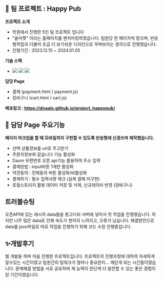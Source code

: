 ## 🍺 팀 프로젝트 : Happy Pub 
**프로젝트 소개**
  <ul>
    <li>학원에서 진행한 5인 팀 프로젝트 입니다</li>
    <li>"술마켓" 이라는 홈페이지를 벤치마킹하였습니다. 팀원당 한 페이지씩 맡으며, 반응형작업과 더불어 조금 더 보기쉬운 디자인으로 꾸며보자는 생각으로 진행했습니다. </li>
    <li>진행기간 : 2023.12.15 ~ 2024.01.05</li>    
  </ul>
  
**기술 스택**
  <ul>
    <li>
      <img src="https://img.shields.io/badge/HTML5-E34F26?style=flat-square&logo=html5&logoColor=white"/>
      <img src="https://img.shields.io/badge/Sass-CC6699?style=flat-square&logo=Sass&logoColor=white"/>
      <img src="https://img.shields.io/badge/JavaScript-F7DF1E?style=flat-square&logo=javascript&logoColor=black"/>
    </li>
  </ul>

**담당 Page**
<ul>
  <li>결제 (payment.html / payment.js)</li>
  <li>장바구니 (cart.html / cart.js)</li>
</ul>


**배포링크 : <a href="https://dnaals.github.io/project_happypub/" target="_blank">https://dnaals.github.io/project_happypub/</a>**

## 🌈 담당 Page 주요기능
**페이지 마크업을 할 때 모바일까지 구현할 수 있도록 반응형에 신경쓰며 제작했습니다.**
<ul>
  <li>선택 상품정보를 url로 주고받기</li>
  <li>주문자정보와 같습니다 기능 활성화</li>
  <li>Daum 우편번호 오픈 api기능 활용하여 주소 입력</li>
  <li>결제방법 : input버튼 1개만 활성화</li>
  <li>약관동의 : 전체동의 버튼 활성화/비활성화</li>
  <li>결제하기 : 필수 입력사항 체크 (실제 결제 미구현) </li>
  <li>로컬스토리지 활용 데이터 저장 및 삭제, 신규데이터 반영 (장바구니)</li>
</ul>

## 트러블슈팅
오픈API에 있는 레시피 data들을 몽고디비 서버에 넣어서 첫 작업을 진행했습니다.
하지만 너무 많은 data로 인해 속도가 현저히 느려지고, 오류가 났습니다.
해결방안으로 data를 json파일로 따로 작업을 진행하기 위해 코드 수정 진행중입니다.

## ✨개발후기
웹 개발을 하며 처음 진행한 프로젝트입니다. 프로젝트의 진행과정에 대하여 자세하게 알수있는 시간이였고 팀원간의 팀워크가 얼마나 중요한지... 깨닫게 되는 시간들이였습니다. 
문제해결 방법을 서로 공유하며 제 능력이 한단계 더 발전할 수 있는 좋은 경험이 된 기간이였습니다.

